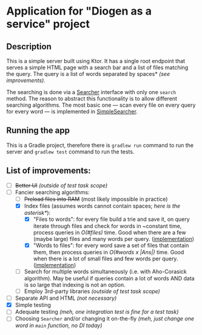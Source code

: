 # Application for "Diogen as a service" project

## Description

This is a simple server built using Ktor. It has a single root endpoint that serves a simple HTML page with a search bar and a list of files matching the query. The query is a list of words separated by spaces* _(see improvements)_.

The searching is done via a [Searcher](src/main/kotlin/me/dl33/Searcher.kt) interface with only one `search` method. The reason to abstract this functionality is to allow different searching algorithms. The most basic one &mdash; scan every file on every query for every word &mdash; is implemented in [SimpleSearcher](src/main/kotlin/me/dl33/SimpleSearcher.kt).

## Running the app

This is a Gradle project, therefore there is `gradlew run` command to run the server and `gradlew test` command to run the tests.

## List of improvements:
- [ ] ~~Better UI~~ _(outside of test task scope)_
- [ ] Fancier searching algorithms:
  * [ ] ~~Preload files into RAM~~ (most likely impossible in practice)
  * [x] Index files (assumes words cannot contain spaces; _here is the asterisk*_):
    * [x] "Files to words": for every file build a trie and save it, on query iterate through files and check for words in \~constant time, process queries in _O(\#files)_ time. Good when there are a few (maybe large) files and many words per query. ([implementation](src/main/kotlin/me/dl33/FilesToWordsIndexingSearcher.kt))
    * [x] "Words to files": for every word save a set of files that contain them, then process queries in _O(\#words x |Ans|)_ time. Good when there is a lot of small files and few words per query. ([implementation](src/main/kotlin/me/dl33/WordsToFilesIndexingSearcher.kt))
  * [ ] Search for multiple words simultaneously (i.e. with Aho-Corasick algorithm). May be useful if queries contain a lot of words AND data is so large that indexing is not an option.
  * [ ] Employ 3rd-party libraries _(outside of test task scope)_
- [ ] Separate API and HTML _(not necessary)_
- [x] Simple testing
- [ ] Adequate testing _(meh, one integration test is fine for a test task)_
- [ ] Choosing `Searcher` and/or changing it on-the-fly _(meh, just change one word in `main` function, no DI today)_
